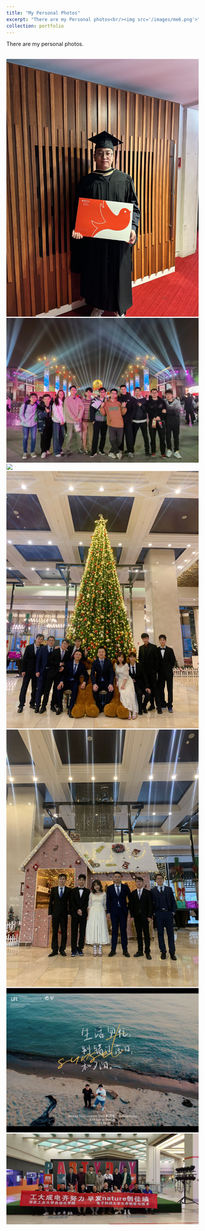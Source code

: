 ```yaml
---
title: "My Personal Photos"
excerpt: "There are my Personal photos<br/><img src='/images/me6.png'>"
collection: portfolio
---
```


There are my personal photos.


 <br/><img src='/images/me16.png'>
 <br/><img src='/images/me9.png'>
 <br/><img src='/images/me10.png'>
 <br/><img src='/images/me11.png'>
 <br/><img src='/images/me8.png'>
 <br/><img src='/images/me14.png'>
 <br/><img src='/images/me13.png'>

